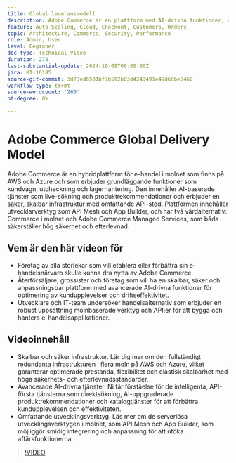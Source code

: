 ```yaml
---
title: Global leveransmodell
description: Adobe Commerce är en plattform med AI-drivna funktioner, robusta API:er och den bästa säkerheten och finns tillgänglig på AWS och Azure med flexibla supportalternativ.
feature: Auto Scaling, Cloud, Checkout, Customers, Orders
topic: Architecture, Commerce, Security, Performance
role: Admin, User
level: Beginner
doc-type: Technical Video
duration: 278
last-substantial-update: 2024-10-09T00:00:00Z
jira: KT-16185
source-git-commit: 3d73ed6501bf7b592b03d4243491e49d66be5460
workflow-type: tm+mt
source-wordcount: '260'
ht-degree: 0%

---
```



# Adobe Commerce Global Delivery Model

Adobe Commerce är en hybridplattform för e-handel i molnet som finns på AWS och Azure och som erbjuder grundläggande funktioner som kundvagn, utcheckning och lagerhantering. Den innehåller AI-baserade tjänster som live-sökning och produktrekommendationer och erbjuder en säker, skalbar infrastruktur med omfattande API-stöd. Plattformen innehåller utvecklarverktyg som API Mesh och App Builder, och har två värdalternativ: Commerce i molnet och Adobe Commerce Managed Services, som båda säkerställer hög säkerhet och efterlevnad.

## Vem är den här videon för

- Företag av alla storlekar som vill etablera eller förbättra sin e-handelsnärvaro skulle kunna dra nytta av Adobe Commerce.
- Återförsäljare, grossister och företag som vill ha en skalbar, säker och anpassningsbar plattform med avancerade AI-drivna funktioner för optimering av kundupplevelser och driftseffektivitet.
- Utvecklare och IT-team undersöker handelsalternativ som erbjuder en robust uppsättning molnbaserade verktyg och API:er för att bygga och hantera e-handelsapplikationer.

## Videoinnehåll

- Skalbar och säker infrastruktur.  Lär dig mer om den fullständigt redundanta infrastrukturen i flera moln på AWS och Azure, vilket garanterar optimerade prestanda, flexibilitet och elastisk skalbarhet med höga säkerhets- och efterlevnadsstandarder.
- Avancerade AI-drivna tjänster. Ni får förståelse för de intelligenta, API-första tjänsterna som direktsökning, AI-uppgraderade produktrekommendationer och katalogtjänster för att förbättra kundupplevelsen och effektiviteten.
- Omfattande utvecklingsverktyg. Läs mer om de serverlösa utvecklingsverktygen i molnet, som API Mesh och App Builder, som möjliggör smidig integrering och anpassning för att utöka affärsfunktionerna.

>[!VIDEO](https://video.tv.adobe.com/v/3433500?learn=on)
